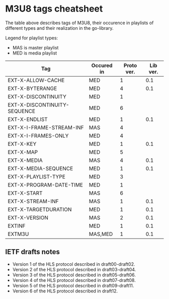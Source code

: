 <!--*- mode:markdown;mode:orgtbl -*-->
M3U8 tags cheatsheet
====================

The table above describes tags of M3U8, their occurence in playlists of different types and their realization
in the go-library.

Legend for playlist types:

* MAS is master playlist
* MED is media playlist

<!--- Note: markdown table below prepared in Emacs Orgmode and automatically converted to Github Markdown format -->

<!--- BEGIN RECEIVE ORGTBL specs -->
| Tag | Occured in | Proto ver. | Lib ver. |
|---|---|---|---|
| EXT-X-ALLOW-CACHE | MED | 1 | 0.1 |
| EXT-X-BYTERANGE | MED | 4 | 0.1 |
| EXT-X-DISCONTINUITY | MED | 1 |  |
| EXT-X-DISCONTINUITY-SEQUENCE | MED | 6 |  |
| EXT-X-ENDLIST | MED | 1 | 0.1 |
| EXT-X-I-FRAME-STREAM-INF | MAS | 4 |  |
| EXT-X-I-FRAMES-ONLY | MED | 4 |  |
| EXT-X-KEY | MED | 1 | 0.1 |
| EXT-X-MAP | MED | 5 |  |
| EXT-X-MEDIA | MAS | 4 | 0.1 |
| EXT-X-MEDIA-SEQUENCE | MED | 1 | 0.1 |
| EXT-X-PLAYLIST-TYPE | MED | 3 |  |
| EXT-X-PROGRAM-DATE-TIME | MED | 1 |  |
| EXT-X-START | MAS | 6 |  |
| EXT-X-STREAM-INF | MAS | 1 | 0.1 |
| EXT-X-TARGETDURATION | MED | 1 | 0.1 |
| EXT-X-VERSION | MAS | 2 | 0.1 |
| EXTINF | MED | 1 | 0.1 |
| EXTM3U | MAS,MED | 1 | 0.1 |
<!--- END RECEIVE ORGTBL specs -->

<!---
#+ORGTBL: SEND specs orgtbl-to-gfm
| Tag                          | Occured in | Proto ver. | Lib ver. |
|------------------------------+------------+------------+----------|
|                              |            | <l>        | <l>      |
| EXT-X-ALLOW-CACHE            | MED        | 1          | 0.1      |
| EXT-X-BYTERANGE              | MED        | 4          | 0.1      |
| EXT-X-DISCONTINUITY          | MED        | 1          |          |
| EXT-X-DISCONTINUITY-SEQUENCE | MED        | 6          |          |
| EXT-X-ENDLIST                | MED        | 1          | 0.1      |
| EXT-X-I-FRAME-STREAM-INF     | MAS        | 4          |          |
| EXT-X-I-FRAMES-ONLY          | MED        | 4          |          |
| EXT-X-KEY                    | MED        | 1          | 0.1      |
| EXT-X-MAP                    | MED        | 5          |          |
| EXT-X-MEDIA                  | MAS        | 4          | 0.1      |
| EXT-X-MEDIA-SEQUENCE         | MED        | 1          | 0.1      |
| EXT-X-PLAYLIST-TYPE          | MED        | 3          |          |
| EXT-X-PROGRAM-DATE-TIME      | MED        | 1          |          |
| EXT-X-START                  | MAS        | 6          |          |
| EXT-X-STREAM-INF             | MAS        | 1          | 0.1      |
| EXT-X-TARGETDURATION         | MED        | 1          | 0.1      |
| EXT-X-VERSION                | MAS        | 2          | 0.1      |
| EXTINF                       | MED        | 1          | 0.1      |
| EXTM3U                       | MAS,MED    | 1          | 0.1      |
-->

IETF drafts notes
-----------------

* Version 1 of the HLS protocol described in draft00-draft02.
* Version 2 of the HLS protocol described in draft03-draft04.
* Version 3 of the HLS protocol described in draft05-draft06.
* Version 4 of the HLS protocol described in draft07-draft08.
* Version 5 of the HLS protocol described in draft09-draft11.
* Version 6 of the HLS protocol described in draft12.
